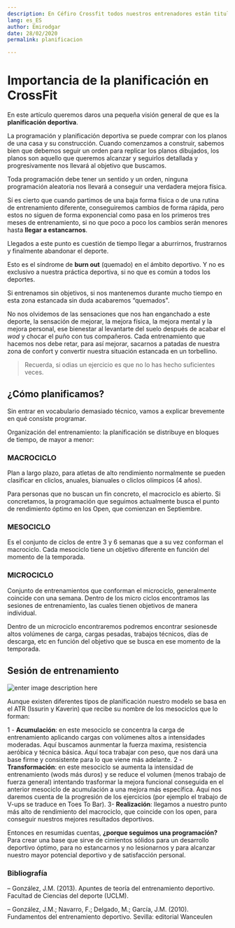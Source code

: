 ```yaml
---
description: En Céfiro Crossfit todos nuestros entrenadores están titulados para alcanzar los mejores resultados de la mejor forma posible.
lang: es_ES
author: Emirodgar
date: 28/02/2020
permalink: planificacion

---
```


# Importancia de la planificación en CrossFit

En este artículo queremos daros una pequeña visión general de que es la **planificación deportiva**.

La programación y planificación deportiva se puede comprar con los planos de una casa y su construcción. Cuando comenzamos a construir, sabemos bien que debemos seguir un orden
para replicar los planos dibujados, los planos son aquello que queremos alcanzar y seguirlos detallada y progresivamente nos llevará al objetivo que buscamos.

Toda programación debe tener un sentido y un orden, ninguna programación aleatoria nos llevará a conseguir una verdadera mejora física. 

Sí es cierto que cuando partimos de una baja forma física o de una rutina de entrenamiento diferente, conseguiremos cambios de forma rápida, pero estos no siguen de forma exponencial como pasa en los primeros tres meses de entrenamiento, si no que poco a poco los cambios serán menores hasta **llegar a estancarnos**.

Llegados a este punto es cuestión de tiempo llegar a aburrirnos, frustrarnos y finalmente abandonar el deporte.

Esto es el síndrome de **burn out** (quemado) en el ámbito deportivo.  Y no es exclusivo a nuestra práctica deportiva, si no que es común a todos los deportes.

Si entrenamos sin objetivos, si nos mantenemos durante mucho tiempo en esta zona estancada sin duda acabaremos “quemados".

No nos olvidemos de las sensaciones que nos han enganchado a este deporte, la sensación de mejorar, la mejora física, la mejora mental y la mejora personal, ese bienestar al levantarte del
suelo después de acabar el *wod* y chocar el puño con tus compañeros. Cada entrenamiento que hacemos nos debe retar, para así mejorar, sacarnos a patadas de nuestra zona de confort
y convertir nuestra situación estancada en un torbellino.

> Recuerda, si odias un ejercicio es que no lo has hecho suficientes veces.

## ¿Cómo planificamos?

Sin entrar en vocabulario demasiado técnico, vamos a explicar brevemente en qué consiste programar.

Organización del entrenamiento: la planificación se distribuye en bloques de tiempo, de mayor a menor:


### MACROCICLO

Plan a largo plazo, para atletas de alto rendimiento normalmente se pueden clasificar en cliclos, anuales, bianuales o cliclos olímpicos (4 años).

Para personas que no buscan un fin concreto, el macrociclo es abierto. Si concretamos, la programación que seguimos actualmente busca el punto de rendimiento
óptimo en los Open, que comienzan en Septiembre.

### MESOCICLO

Es el conjunto de ciclos de entre 3 y 6 semanas que a su vez conforman el macrociclo. Cada mesociclo tiene un objetivo diferente en función del momento de la temporada.

### MICROCICLO

Conjunto de entrenamientos que conforman el microciclo, generalmente coincide con una semana. Dentro de los micro ciclos encontramos las sesiones de entrenamiento, las cuales tienen objetivos de manera individual.

Dentro de un microciclo encontraremos podremos encontrar sesionesde altos volúmenes de carga, cargas pesadas, trabajos técnicos, días de descarga, etc en función del objetivo que se
busca en ese momento de la temporada.

## Sesión de entrenamiento

![enter image description here](https://i.imgur.com/A5195J5.png)

Aunque existen diferentes tipos de planificación nuestro modelo se basa en el ATR (Issurin y Kaverin) que recibe su nombre de los mesociclos que lo forman:

1 - **Acumulación**: en este mesociclo se concentra la carga de entrenamiento aplicando cargas con volúmenes altos a intensidades moderadas. Aquí buscamos aunmentar la fuerza maxima, resistencia aeróbica y técnica básica. Aquí toca trabajar con peso, que nos dará una base firme y consistente para lo que viene más adelante.
2 - **Transformación**: en este mesociclo se aumenta la intensidad de entrenamiento (wods más duros) y se reduce el volumen (menos trabajo de fuerza general) intentando trasformar la mejora funcional conseguida en el anterior mesociclo de acumulación a una mejora más específica. Aquí nos daremos cuenta de la progresión de los ejercicios (por ejemplo el trabajo
de V-ups se traduce en Toes To Bar).
3- **Realización**: llegamos a nuestro punto más alto de rendimiento del macrociclo, que coincide con los open, para conseguir nuestros mejores resultados deportivos.

Entonces en resumidas cuentas, **¿porque seguimos una programación?** Para crear una base que sirve de cimientos sólidos para un desarrollo deportivo óptimo, para no estancarnos y no lesionarnos y para alcanzar nuestro mayor potencial deportivo y de satisfacción personal.

### Bibliografía

– González, J.M. (2013). Apuntes de teoría del entrenamiento deportivo. Facultad de Ciencias
del deporte (UCLM).

– González, J.M.; Navarro, F.; Delgado, M.; García, J.M. (2010). Fundamentos del
entrenamiento deportivo. Sevilla: editorial Wanceulen
<!--stackedit_data:
eyJoaXN0b3J5IjpbLTMxODIxMzE4Niw1NDY5ODc1NjRdfQ==
-->